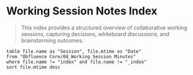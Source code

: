 # Working Session Notes Index

> This index provides a structured overview of collaborative working sessions, capturing decisions, whiteboard discussions, and brainstorming outcomes.

```dataview
table file.name as "Session", file.mtime as "Date"
from "Obfluence Core/04_Working Session Minutes"
where file.name != "index" and file.name != "_index"
sort file.mtime desc
```
